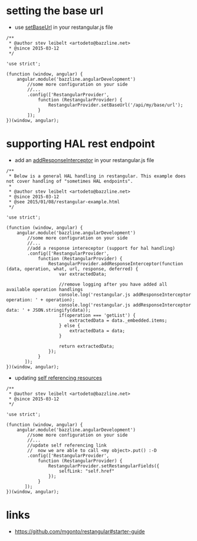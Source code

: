 # setting the base url

* use [setBaseUrl](https://github.com/mgonto/restangular#setbaseurl) in your restangular.js file

```
/**
 * @author stev leibelt <artodeto@bazzline.net>
 * @since 2015-03-12
 */

'use strict';

(function (window, angular) {
    angular.module('bazzline.angularDevelopment')
        //some more configuration on your side
        //...
        .config(['RestangularProvider',
            function (RestangularProvider) {
                RestangularProvider.setBaseUrl('/api/my/base/url');
            }
        ]);
})(window, angular);

```

# supporting HAL rest endpoint

* add an [addResponseInterceptor](https://github.com/mgonto/restangular#addresponseinterceptor) in your restangular.js file

```
/**
 * Below is a general HAL handling in restangular. This example does not cover handling of "sometimes HAL endpoints".
 * 
 * @author stev leibelt <artodeto@bazzline.net>
 * @since 2015-03-12
 * @see 2015/01/08/restangular-example.html
 */

'use strict';

(function (window, angular) {
    angular.module('bazzline.angularDevelopment')
        //some more configuration on your side
        //...
        //add a response intereceptor (support for hal handling)
        .config(['RestangularProvider',
            function (RestangularProvider) {
                RestangularProvider.addResponseInterceptor(function (data, operation, what, url, response, deferred) {
                    var extractedData;

                    //remove logging after you have added all available operation handlings
                    console.log('restangular.js addResponseInterceptor operation: ' + operation);
                    console.log('restangular.js addResponseInterceptor data: ' + JSON.stringify(data));
                    if(operation === 'getList') {
                        extractedData = data._embedded.items;
                    } else {
                        extractedData = data;
                    }

                    return extractedData;
                });
            }
       ]);
})(window, angular);
```

* updating [self referencing resources](https://github.com/mgonto/restangular#using-self-reference-resources)

```
/**
 * @author stev leibelt <artodeto@bazzline.net>
 * @since 2015-03-12
 */

'use strict';

(function (window, angular) {
    angular.module('bazzline.angularDevelopment')
        //some more configuration on your side
        //...
        //update self referencing link
        //  now we are able to call <my object>.put() :-D
        .config(['RestangularProvider',
            function (RestangularProvider) {
                RestangularProvider.setRestangularFields({
                    selfLink: "self.href"
                });
            }
       ]);
})(window, angular);

```

# links

* https://github.com/mgonto/restangular#starter-guide
